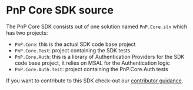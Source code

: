 # PnP Core SDK source

The PnP Core SDK consists out of one solution named `PnP.Core.sln` which has two projects:

- `PnP.Core`: this is the actual SDK code base project
- `PnP.Core.Test`: project containing the SDK tests
- `PnP.Core.Auth`: this is a library of Authentication Providers for the SDK code base project, it relies on MSAL for the Authentication logic
- `PnP.Core.Auth.Test`: project containing the PnP.Core.Auth tests

If you want to contribute to this SDK check-out our [contributor guidance](../../docs/index.md).
